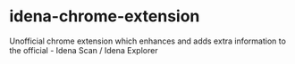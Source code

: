 # idena-chrome-extension
Unofficial chrome extension which enhances and adds extra information to the official - Idena Scan / Idena Explorer
